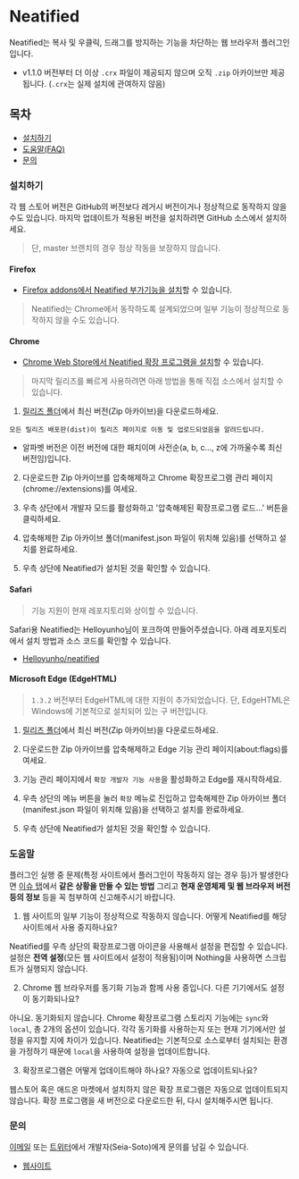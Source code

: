 # Neatified

Neatified는 복사 및 우클릭, 드래그를 방지하는 기능을 차단하는 웹 브라우저 플러그인입니다.

- v1.1.0 버전부터 더 이상 `.crx` 파일이 제공되지 않으며 오직 `.zip` 아카이브만 제공됩니다. (`.crx`는 실제 설치에 관여하지 않음)

## 목차

- [설치하기](#설치하기)
- [도움말(FAQ)](#도움말)
- [문의](#문의)

### 설치하기

각 웹 스토어 버전은 GitHub의 버전보다 레거시 버전이거나 정상적으로 동작하지 않을 수도 있습니다.
마지막 업데이트가 적용된 버전을 설치하려면 GitHub 소스에서 설치하세요.

> 단, master 브랜치의 경우 정상 작동을 보장하지 않습니다.

#### Firefox

* [Firefox addons에서 Neatified 부가기능을 설치](https://addons.mozilla.org/addon/neatified/)할 수 있습니다.

> Neatified는 Chrome에서 동작하도록 설계되었으며 일부 기능이 정상적으로 동작하지 않을 수도 있습니다.

#### Chrome

* [Chrome Web Store에서 Neatified 확장 프로그램을 설치](https://chrome.google.com/webstore/detail/neatified/cpchjdflfeejpegfmghbamllgdpikgaa)할 수 있습니다.

> 마지막 릴리즈를 빠르게 사용하려면 아래 방법을 통해 직접 소스에서 설치할 수 있습니다.

1. [릴리즈 폴더](https://github.com/Seia-Soto/neatified/releases)에서 최신 버전(Zip 아카이브)을 다운로드하세요.

```
모든 릴리즈 배포판(dist)이 릴리즈 페이지로 이동 및 업로드되었음을 알려드립니다.
```

* 알파벳 버전은 이전 버전에 대한 패치이며 사전순(a, b, c..., z에 가까울수록 최신 버전임)입니다.

2. 다운로드한 Zip 아카이브를 압축해제하고 Chrome 확장프로그램 관리 페이지(chrome://extensions)를 여세요.

3. 우측 상단에서 개발자 모드를 활성화하고 '압축해제된 확장프로그램 로드...' 버튼을 클릭하세요.

4. 압축해제한 Zip 아카이브 폴더(manifest.json 파일이 위치해 있음)를 선택하고 설치를 완료하세요.

5. 우측 상단에 Neatified가 설치된 것을 확인할 수 있습니다.

#### Safari

> 기능 지원이 현재 레포지토리와 상이할 수 있습니다.

Safari용 Neatified는 Helloyunho님이 포크하여 만들어주셨습니다.
아래 레포지토리에서 설치 방법과 소스 코드를 확인할 수 있습니다.

- [Helloyunho/neatified](https://github.com/Helloyunho/neatified)

#### Microsoft Edge (EdgeHTML)

> `1.3.2` 버전부터 EdgeHTML에 대한 지원이 추가되었습니다. 단, EdgeHTML은 Windows에 기본적으로 설치되어 있는 구 버전입니다.

1. [릴리즈 폴더](https://github.com/Seia-Soto/neatified/releases)에서 최신 버전(Zip 아카이브)을 다운로드하세요.

2. 다운로드한 Zip 아카이브를 압축해제하고 Edge 기능 관리 페이지(about:flags)를 여세요.

3. 기능 관리 페이지에서 `확장 개발자 기능 사용`을 활성화하고 Edge를 재시작하세요.

4. 우측 상단의 메뉴 버튼을 눌러 `확장` 메뉴로 진입하고 압축해제한 Zip 아카이브 폴더(manifest.json 파일이 위치해 있음)을 선택하고 설치를 완료하세요.

5. 우측 상단에 Neatified가 설치된 것을 확인할 수 있습니다.

### 도움말

플러그인 실행 중 문제(특정 사이트에서 플러그인이 작동하지 않는 경우 등)가 발생한다면 [이슈 탭](https://github.com/Seia-Soto/neatified/issues)에서 **같은 상황을 만들 수 있는 방법** 그리고 **현재 운영체제 및 웹 브라우저 버전 등의 정보** 등을 꼭 첨부하여 신고해주시기 바랍니다.

1. 웹 사이트의 일부 기능이 정상적으로 작동하지 않습니다. 어떻게 Neatified를 해당 사이트에서 사용 중지하나요?

Neatified를 우측 상단의 확장프로그램 아이콘을 사용해서 설정을 편집할 수 있습니다. 설정은 **전역 설정**(모든 웹 사이트에서 설정이 적용됨)이며 Nothing을 사용하면 스크립트가 실행되지 않습니다.

2. Chrome 웹 브라우저를 동기화 기능과 함께 사용 중입니다. 다른 기기에서도 설정이 동기화되나요?

아니요. 동기화되지 않습니다. Chrome 확장프로그램 스토리지 기능에는 `sync`와 `local`, 총 2개의 옵션이 있습니다.
각각 동기화를 사용하는지 또는 현재 기기에서만 설정을 유지할 지에 차이가 있습니다.
Neatified는 기본적으로 소스로부터 설치되는 환경을 가정하기 때문에 `local`을 사용하여 설정을 업데이트합니다.

3. 확장프로그램은 어떻게 업데이트해야 하나요? 자동으로 업데이트되나요?

웹스토어 혹은 애드온 마켓에서 설치하지 않은 확장 프로그램은 자동으로 업데이트되지 않습니다. 확장 프로그램을 새 버전으로 다운로드한 뒤, 다시 설치해주시면 됩니다.

### 문의

[이메일](mailto:seia@outlook.kr) 또는 [트위터](https://twitter.com/equfix)에서 개발자(Seia-Soto)에게 문의를 남길 수 있습니다.

- [웹사이트](https://seia.io)

